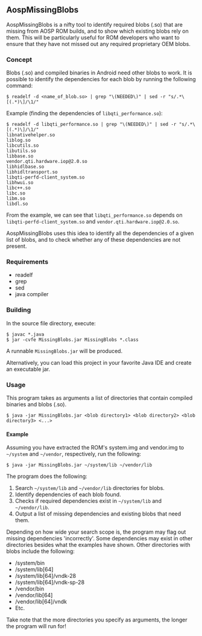 AospMissingBlobs
----------------

AospMissingBlobs is a nifty tool to identify required blobs (.so) that are missing from AOSP ROM builds,
and to show which existing blobs rely on them. This will be particularly useful for ROM developers who 
want to ensure that they have not missed out any required proprietary OEM blobs.

### Concept
Blobs (.so) and compiled binaries in Android need other blobs to work. It is possible to identify the
dependencies for each blob by running the following command:

```
$ readelf -d <name_of_blob.so> | grep "\(NEEDED\)" | sed -r "s/.*\[(.*)\]/\1/"
```

Example (finding the dependencies of `libqti_performance.so`):
```
$ readelf -d libqti_performance.so | grep "\(NEEDED\)" | sed -r "s/.*\[(.*)\]/\1/"
libnativehelper.so
liblog.so
libcutils.so
libutils.so
libbase.so
vendor.qti.hardware.iop@2.0.so
libhidlbase.so
libhidltransport.so
libqti-perfd-client_system.so
libhwui.so
libc++.so
libc.so
libm.so
libdl.so
```

From the example, we can see that `libqti_performance.so` depends on `libqti-perfd-client_system.so`
and `vendor.qti.hardware.iop@2.0.so`.

AospMissingBlobs uses this idea to identify all the dependencies of a given list of blobs, and to
check whether any of these dependencies are not present.

### Requirements
- readelf
- grep
- sed
- java compiler

### Building
In the source file directory, execute:
```
$ javac *.java
$ jar -cvfe MissingBlobs.jar MissingBlobs *.class
```

A runnable `MissingBlobs.jar` will be produced.

Alternatively, you can load this project in your favorite Java IDE and create an executable jar.

### Usage
This program takes as arguments a list of directories that contain compiled binaries and blobs (.so).

```
$ java -jar MissingBlobs.jar <blob directory1> <blob directory2> <blob directory3> <...>
```

#### Example
Assuming you have extracted the ROM's system.img and vendor.img to `~/system` and `~/vendor`, respectively, run the following:

```
$ java -jar MissingBlobs.jar ~/system/lib ~/vendor/lib
```

The program does the following:
1. Search `~/system/lib` and `~/vendor/lib` directories for blobs.
2. Identify dependencies of each blob found.
3. Checks if required dependencies exist in `~/system/lib` and `~/vendor/lib`.
4. Output a list of missing dependencies and existing blobs that need them.

Depending on how wide your search scope is, the program may flag out missing dependencies 'incorrectly'.
Some dependencies may exist in other directories besides what the examples have shown.
Other directories with blobs include the following:
- /system/bin
- /system/lib[64]
- /system/lib[64]/vndk-28
- /system/lib[64]/vndk-sp-28
- /vendor/bin
- /vendor/lib[64]
- /vendor/lib[64]/vndk
- Etc.

Take note that the more directories you specify as arguments, the longer the program will run for!
